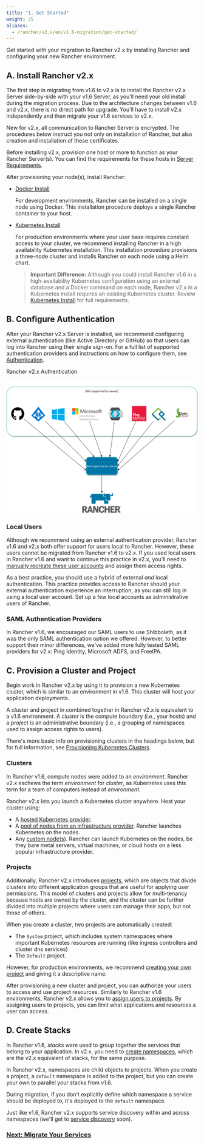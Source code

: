 ```yaml
---
title: "1. Get Started"
weight: 25
aliases:
  - /rancher/v2.x/en/v1.6-migration/get-started/
---
```

Get started with your migration to Rancher v2.x by installing Rancher and configuring your new Rancher environment.

## A. Install Rancher v2.x

The first step in migrating from v1.6 to v2.x is to install the Rancher v2.x Server side-by-side with your v1.6 Server, as you'll need your old install during the migration process. Due to the architecture changes between v1.6 and v2.x, there is no direct path for upgrade. You'll have to install v2.x independently and then migrate your v1.6 services to v2.x.

New for v2.x, all communication to Rancher Server is encrypted. The procedures below instruct you not only on installation of Rancher, but also creation and installation of these certificates.

Before installing v2.x, provision one host or more to function as your Rancher Server(s). You can find the requirements for these hosts in [Server Requirements](../../../pages-for-subheaders/installation-requirements.md).

After provisioning your node(s), install Rancher:

- [Docker Install](../../../pages-for-subheaders/rancher-on-a-single-node-with-docker.md)

    For development environments, Rancher can be installed on a single node using Docker. This installation procedure deploys a single Rancher container to your host.

- [Kubernetes Install](../../../pages-for-subheaders/install-upgrade-on-a-kubernetes-cluster.md)

    For production environments where your user base requires constant access to your cluster, we recommend installing Rancher in a high availability Kubernetes installation. This installation procedure provisions a three-node cluster and installs Rancher on each node using a Helm chart.

    >**Important Difference:** Although you could install Rancher v1.6 in a high-availability Kubernetes configuration using an external database and a Docker command on each node, Rancher v2.x in a Kubernetes install requires an existing Kubernetes cluster. Review [Kubernetes Install](../../../pages-for-subheaders/install-upgrade-on-a-kubernetes-cluster.md) for full requirements.

## B. Configure Authentication

After your Rancher v2.x Server is installed, we recommend configuring external authentication (like Active Directory or GitHub) so that users can log into Rancher using their single sign-on. For a full list of supported authentication providers and instructions on how to configure them, see [Authentication](../../../pages-for-subheaders/about-authentication.md).

<figcaption>Rancher v2.x Authentication</figcaption>

![Rancher v2.x Authentication](/img/auth-providers.svg)

### Local Users

Although we recommend using an external authentication provider, Rancher v1.6 and v2.x both offer support for users local to Rancher. However, these users cannot be migrated from Rancher v1.6 to v2.x. If you used local users in Rancher v1.6 and want to continue this practice in v2.x, you'll need to [manually recreate these user accounts](../../../pages-for-subheaders/about-authentication.md) and assign them access rights.

As a best practice, you should use a hybrid of external _and_ local authentication. This practice provides access to Rancher should your external authentication experience an interruption, as you can still log in using a local user account. Set up a few local accounts as administrative users of Rancher.


### SAML Authentication Providers

In Rancher v1.6, we encouraged our SAML users to use Shibboleth, as it was the only SAML authentication option we offered. However, to better support their minor differences, we've added more fully tested SAML providers for v2.x: Ping Identity, Microsoft ADFS, and FreeIPA.

## C. Provision a Cluster and Project

Begin work in Rancher v2.x by using it to provision a new Kubernetes cluster, which is similar to an environment in v1.6. This cluster will host your application deployments.

A cluster and project in combined together in Rancher v2.x is equivalent to a v1.6 environment. A _cluster_ is the compute boundary (i.e., your hosts) and a _project_ is an administrative boundary (i.e., a grouping of namespaces used to assign access rights to users).

There's more basic info on provisioning clusters in the headings below, but for full information, see [Provisioning Kubernetes Clusters](../../../pages-for-subheaders/kubernetes-clusters-in-rancher-setup.md).

### Clusters

In Rancher v1.6, compute nodes were added to an _environment_. Rancher v2.x eschews the term _environment_ for _cluster_, as Kubernetes uses this term for a team of computers instead of _environment_.

Rancher v2.x lets you launch a Kubernetes cluster anywhere. Host your cluster using:

- A [hosted Kubernetes provider](../../../pages-for-subheaders/set-up-clusters-from-hosted-kubernetes-providers.md).
- A [pool of nodes from an infrastructure provider](../../../pages-for-subheaders/use-new-nodes-in-an-infra-provider.md). Rancher launches Kubernetes on the nodes.
- Any [custom node(s)](../../../pages-for-subheaders/use-existing-nodes.md). Rancher can launch Kubernetes on the nodes, be they bare metal servers, virtual machines, or cloud hosts on a less popular infrastructure provider.

### Projects

Additionally, Rancher v2.x introduces [projects](../../advanced-user-guides/manage-clusters/projects-and-namespaces.md), which are objects that divide clusters into different application groups that are useful for applying user permissions. This model of clusters and projects allow for multi-tenancy because hosts are owned by the cluster, and the cluster can be further divided into multiple projects where users can manage their apps, but not those of others.

When you create a cluster, two projects are automatically created:

- The `System` project, which includes system namespaces where important Kubernetes resources are running (like ingress controllers and cluster dns services)
- The `Default` project.

However, for production environments, we recommend [creating your own project](../../advanced-user-guides/manage-clusters/projects-and-namespaces.md#creating-projects) and giving it a descriptive name.

After provisioning a new cluster and project, you can authorize your users to access and use project resources. Similarly to Rancher v1.6 environments, Rancher v2.x allows you to [assign users to projects](../../../pages-for-subheaders/manage-projects.md). By assigning users to projects, you can limit what applications and resources a user can access.

## D. Create Stacks

In Rancher v1.6, _stacks_ were used to group together the services that belong to your application. In v2.x, you need to [create namespaces](../../advanced-user-guides/manage-clusters/projects-and-namespaces.md), which are the v2.x equivalent of stacks, for the same purpose.

In Rancher v2.x, namespaces are child objects to projects. When you create a project, a `default` namespace is added to the project, but you can create your own to parallel your stacks from v1.6.

During migration, if you don't explicitly define which namespace a service should be deployed to, it's deployed to the `default` namespace.

Just like v1.6, Rancher v2.x supports service discovery within and across namespaces (we'll get to [service discovery](discover-services.md) soon).


### [Next: Migrate Your Services](migrate-services.md)

